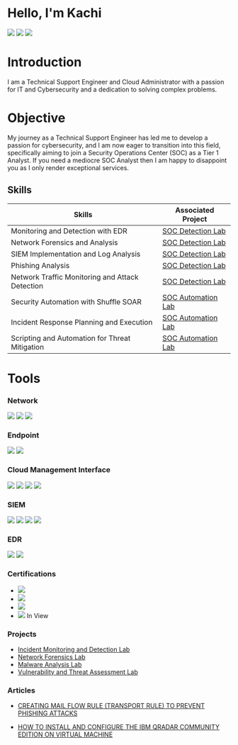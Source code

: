 # Hello, I'm Kachi
<a href="https://linkedin.com/in/kachiokereke/"><img src="https://img.shields.io/badge/-LinkedIn-0072b1?&style=for-the-badge&logo=linkedin&logoColor=white" /></a>  <a href="https://twitter.com/CyberHacck"><img src="https://img.shields.io/badge/-Twitter-1DA1F2?&style=for-the-badge&logo=twitter&logoColor=white" /></a> <a href="https://medium.com/@CyberHacck"><img src="https://img.shields.io/badge/-Medium-12100E?&style=for-the-badge&logo=medium&logoColor=white" /></a>


# Introduction 

I am a Technical Support Engineer and Cloud Administrator with a passion for IT and Cybersecurity and a dedication to solving complex problems. 

# Objective

My journey as a Technical Support Engineer has led me to develop a passion for cybersecurity, and I am now eager to transition into this field, specifically aiming to join a Security Operations Center (SOC) as a Tier 1 Analyst. If you need a mediocre SOC Analyst then I am happy to disappoint you as I only render exceptional services. 

## Skills

| Skills                                       |        Associated Project              |
|---------------------------------------------|----------------------------------------|
| Monitoring and Detection with EDR                | <a href="https://github.com/CyberHaack/Incident-Monitoring-and-Detection-with-EDR">SOC Detection Lab</a>|
| Network Forensics and Analysis                   | <a href="https://github.com/CyberHaack/Network-Forensics-Lab"> SOC Detection Lab</a>|
| SIEM Implementation and Log Analysis	           | <a href="https://github.com/CyberHaack/SIEM-Implementation-and-Log-Analysis">SOC Detection Lab</a>|
| Phishing Analysis                                | <a href="https://github.com/CyberHaack/Phishing-Analysis/tree/main">SOC Detection Lab</a>|
| Network Traffic Monitoring and Attack Detection	 | <a href="https://github.com/CyberHaack/Network-Traffic-Monitoring-and-Attack-Detection">SOC Detection Lab</a>| 
| Security Automation with Shuffle SOAR            | <a href="https://github.com/CyberHaack/Security-Automation-with-Shuffle-SOAR">SOC Automation Lab</a>
| Incident Response Planning and Execution	       | <a href="https://github.com/CyberHaack/Incident-Response-Planning-and-Execution">SOC Automation Lab</a> 
| Scripting and Automation for Threat Mitigation	 | <a href="https://github.com/CyberHaack/Scripting-and-Automation-for-Threat-Mitigation">SOC Automation Lab</a>

# Tools

### Network
<div>
  <img src="https://img.shields.io/badge/-Wireshark-1679A7?&style=for-the-badge&logo=Wireshark&logoColor=white" />
  <img src="https://img.shields.io/badge/-Suricata-EF3B2D?&style=for-the-badge&logo=Suricata&logoColor=white" />
  <img src="https://img.shields.io/badge/-Zeek-777BB4?&style=for-the-badge&logo=Zeek&logoColor=white" />
</div>
  
### Endpoint
 <div>
   <img src="https://img.shields.io/badge/-Microsoft_Defender_for_Endpoint-00A4EF?&style=for-the-badge&logo=Microsoft&logoColor=white" />
   <img src="https://img.shields.io/badge/-Velociraptor-4B275F?&style=for-the-badge&logo=Velociraptor&logoColor=white" />

### Cloud Management Interface
   <img src="https://img.shields.io/badge/-Microsoft%20Azure-0078D4?style=for-the-badge&logo=microsoft-azure&logoColor=white" />
    <img src="https://img.shields.io/badge/-Azure%20Active%20Directory-0089D6?style=for-the-badge&logo=azure-active-directory&logoColor=white" />
   <img src="https://img.shields.io/badge/-Microsoft%20Defender-0078D7?style=for-the-badge&logo=microsoft-defender&logoColor=white" />
   <img src="https://img.shields.io/badge/-Microsoft%20365-747474?style=for-the-badge&logo=microsoft&logoColor=white" />
  
 
 </div>

### SIEM
<div>
   <img src="https://img.shields.io/badge/-Microsoft_Sentinel-0078D4?&style=for-the-badge&logo=Microsoft&logoColor=white" />
   <img src="https://img.shields.io/badge/-Splunk-000000?&style=for-the-badge&logo=Splunk&logoColor=white" />
   <img src="https://img.shields.io/badge/-Elastic-005571?&style=for-the-badge&logo=Elastic&logoColor=white" />
   <img src="https://img.shields.io/badge/-QRadar-0a0a0a?&style=for-the-badge&logo=ibm&logoColor=white" /> 
</div>

### EDR
<div>
<img src="https://img.shields.io/badge/-LimaCharlie-00FF41?&style=for-the-badge&logo=limacharlie&logoColor=white" />
<img src="https://img.shields.io/badge/-Wazuh-557C94?&style=for-the-badge&logo=wazuh&logoColor=white" />
</div>

  
### Certifications


 - <img src="https://img.shields.io/badge/-ISC2%20CC-003366?&style=for-the-badge&logo=isc2&logoColor=white" />
 - <img src="https://img.shields.io/badge/-SC--900-002050?style=for-the-badge&logo=microsoft&logoColor=white" /> 
 - <img src="https://img.shields.io/badge/%20ISO%2FIEC%2027001%20Associate-0066CC?&style=for-the-badge&logo=skillfront&logoColor=white" />
 - <img src="https://img.shields.io/badge/-Security%2B-FF0000?&style=for-the-badge&logo=CompTIA&logoColor=white" /> In View


  
### Projects
- <a href="https://github.com/CyberHaack/Incident-Monitoring-and-Detection-with-EDR"> Incident Monitoring and Detection Lab</a>
- <a href="https://github.com/CyberHaack/Network-Forensics-Lab"> Network Forensics Lab</a>
- <a href=""> Malware Analysis Lab</a>
- <a href=""> Vulnerability and Threat Assessment Lab</a>


### Articles

- <a href="https://medium.com/@CyberHacck/how-to-create-transport-rule-mail-flow-rule-in-exchange-online-to-reduce-phishing-attacks-901c161efd05">CREATING MAIL FLOW RULE (TRANSPORT RULE) TO PREVENT PHISHING ATTACKS </a>
 
- <a href="https://medium.com/@CyberHacck/how-to-install-and-configure-the-ibm-qradar-community-edition-on-virtual-machine-f9fcaa167656"> HOW TO INSTALL AND CONFIGURE THE IBM QRADAR COMMUNITY EDITION ON VIRTUAL MACHINE </a>
 

